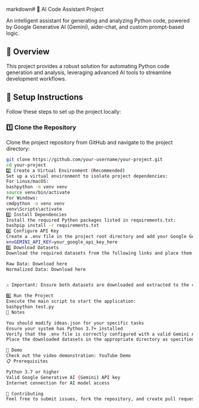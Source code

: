 markdown# 🤖 AI Code Assistant Project

An intelligent assistant for generating and analyzing Python code, powered by Google Generative AI (Gemini), aider-chat, and custom prompt-based logic.

## 🚀 Overview

This project provides a robust solution for automating Python code generation and analysis, leveraging advanced AI tools to streamline development workflows.

## 🔧 Setup Instructions

Follow these steps to set up the project locally:

### 1️⃣ Clone the Repository

Clone the project repository from GitHub and navigate to the project directory:

```bash
git clone https://github.com/your-username/your-project.git
cd your-project
2️⃣ Create a Virtual Environment (Recommended)
Set up a virtual environment to isolate project dependencies:
For Linux/macOS:
bashpython -m venv venv
source venv/bin/activate
For Windows:
cmdpython -m venv venv
venv\Scripts\activate
3️⃣ Install Dependencies
Install the required Python packages listed in requirements.txt:
bashpip install -r requirements.txt
4️⃣ Configure API Key
Create a .env file in the project root directory and add your Google Generative AI (Gemini) API key:
envGEMINI_API_KEY=your_google_api_key_here
5️⃣ Download Datasets
Download the required datasets from the following links and place them in the appropriate project directory:

Raw Data: Download here
Normalized Data: Download here


⚠️ Important: Ensure both datasets are downloaded and extracted to the correct location before running the project.

6️⃣ Run the Project
Execute the main script to start the application:
bashpython test.py
📝 Notes

You should modify ideas.json for your specific tasks
Ensure your system has Python 3.7+ installed
Verify that the .env file is correctly configured with a valid Gemini API key
Place the downloaded datasets in the appropriate directory as specified in your project configuration

🎥 Demo
Check out the video demonstration: YouTube Demo
📋 Prerequisites

Python 3.7 or higher
Valid Google Generative AI (Gemini) API key
Internet connection for AI model access

🤝 Contributing
Feel free to submit issues, fork the repository, and create pull requests for any improvements.
